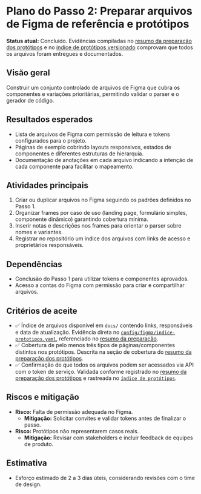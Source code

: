 # Plano do Passo 2: Preparar arquivos de Figma de referência e protótipos

**Status atual:** Concluído. Evidências compiladas no [resumo da preparação dos protótipos](../prototipos/resumo-validacao-passo-2.md) e no [índice de protótipos versionado](../../config/figma/indice-prototipos.yaml) comprovam que todos os arquivos foram entregues e documentados.

## Visão geral
Construir um conjunto controlado de arquivos de Figma que cubra os componentes e variações prioritárias, permitindo validar o parser e o gerador de código.

## Resultados esperados
- Lista de arquivos de Figma com permissão de leitura e tokens configurados para o projeto.
- Páginas de exemplo cobrindo layouts responsivos, estados de componentes e diferentes estruturas de hierarquia.
- Documentação de anotações em cada arquivo indicando a intenção de cada componente para facilitar o mapeamento.

## Atividades principais
1. Criar ou duplicar arquivos no Figma seguindo os padrões definidos no Passo 1.
2. Organizar frames por caso de uso (landing page, formulário simples, componente dinâmico) garantindo cobertura mínima.
3. Inserir notas e descrições nos frames para orientar o parser sobre nomes e variantes.
4. Registrar no repositório um índice dos arquivos com links de acesso e proprietários responsáveis.

## Dependências
- Conclusão do Passo 1 para utilizar tokens e componentes aprovados.
- Acesso a contas do Figma com permissão para criar e compartilhar arquivos.

## Critérios de aceite
- ✅ Índice de arquivos disponível em `docs/` contendo links, responsáveis e data de atualização. Evidência direta no [`config/figma/indice-prototipos.yaml`](../../config/figma/indice-prototipos.yaml), referenciado no [resumo da preparação](../prototipos/resumo-validacao-passo-2.md).
- ✅ Cobertura de pelo menos três tipos de páginas/componentes distintos nos protótipos. Descrita na seção de cobertura do [resumo da preparação dos protótipos](../prototipos/resumo-validacao-passo-2.md).
- ✅ Confirmação de que todos os arquivos podem ser acessados via API com o token de serviço. Validada conforme registrado no [resumo da preparação dos protótipos](../prototipos/resumo-validacao-passo-2.md) e rastreada no [`índice de protótipos`](../../config/figma/indice-prototipos.yaml).

## Riscos e mitigação
- **Risco:** Falta de permissão adequada no Figma.
  - **Mitigação:** Solicitar convites e validar tokens antes de finalizar o passo.
- **Risco:** Protótipos não representarem casos reais.
  - **Mitigação:** Revisar com stakeholders e incluir feedback de equipes de produto.

## Estimativa
- Esforço estimado de 2 a 3 dias úteis, considerando revisões com o time de design.

